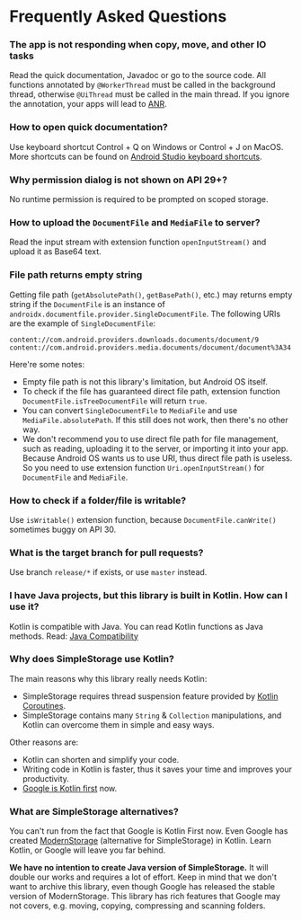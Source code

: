 # Frequently Asked Questions

### The app is not responding when copy, move, and other IO tasks
Read the quick documentation, Javadoc or go to the source code.
All functions annotated by `@WorkerThread` must be called in the background thread,
otherwise `@UiThread` must be called in the main thread.
If you ignore the annotation, your apps will lead to [ANR](https://developer.android.com/topic/performance/vitals/anr).

### How to open quick documentation?
Use keyboard shortcut Control + Q on Windows or Control + J on MacOS.
More shortcuts can be found on [Android Studio keyboard shortcuts](https://developer.android.com/studio/intro/keyboard-shortcuts).

### Why permission dialog is not shown on API 29+?
No runtime permission is required to be prompted on scoped storage.

### How to upload the `DocumentFile` and `MediaFile` to server?
Read the input stream with extension function `openInputStream()` and upload it as Base64 text.

### File path returns empty string
Getting file path (`getAbsolutePath()`, `getBasePath()`, etc.) may returns empty string if the `DocumentFile` is an instance of `androidx.documentfile.provider.SingleDocumentFile`. The following URIs are the example of `SingleDocumentFile`:
```
content://com.android.providers.downloads.documents/document/9
content://com.android.providers.media.documents/document/document%3A34
```
Here're some notes:
* Empty file path is not this library's limitation, but Android OS itself.
* To check if the file has guaranteed direct file path, extension function `DocumentFile.isTreeDocumentFile` will return `true`.
* You can convert `SingleDocumentFile` to `MediaFile` and use `MediaFile.absolutePath`. If this still does not work, then there's no other way.
* We don't recommend you to use direct file path for file management, such as reading, uploading it to the server, or importing it into your app.
Because Android OS wants us to use URI, thus direct file path is useless. So you need to use extension function `Uri.openInputStream()` for `DocumentFile` and `MediaFile`.

### How to check if a folder/file is writable?
Use `isWritable()` extension function, because `DocumentFile.canWrite()` sometimes buggy on API 30.

### What is the target branch for pull requests?
Use branch `release/*` if exists, or use `master` instead.

### I have Java projects, but this library is built in Kotlin. How can I use it?
Kotlin is compatible with Java. You can read Kotlin functions as Java methods.
Read: [Java Compatibility](https://github.com/anggrayudi/SimpleStorage/blob/master/JAVA_COMPATIBILITY.md)

### Why does SimpleStorage use Kotlin?
The main reasons why this library really needs Kotlin:
* SimpleStorage requires thread suspension feature provided by [Kotlin Coroutines](https://github.com/Kotlin/kotlinx.coroutines).
* SimpleStorage contains many `String` & `Collection` manipulations, and Kotlin can overcome them in simple and easy ways.

Other reasons are:
* Kotlin can shorten and simplify your code.
* Writing code in Kotlin is faster, thus it saves your time and improves your productivity.
* [Google is Kotlin first](https://techcrunch.com/2019/05/07/kotlin-is-now-googles-preferred-language-for-android-app-development/) now.

### What are SimpleStorage alternatives?
You can't run from the fact that Google is Kotlin First now. Even Google has created [ModernStorage](https://github.com/google/modernstorage) (alternative for SimpleStorage) in Kotlin.
Learn Kotlin, or Google will leave you far behind.

**We have no intention to create Java version of SimpleStorage.** It will double our works and requires a lot of effort.
Keep in mind that we don't want to archive this library, even though Google has released the stable version of ModernStorage.
This library has rich features that Google may not covers, e.g. moving, copying, compressing and scanning folders.
